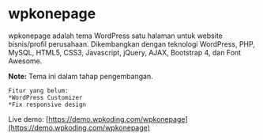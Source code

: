 # wpkonepage
wpkonepage adalah tema WordPress satu halaman untuk website bisnis/profil perusahaan.
Dikembangkan dengan teknologi WordPress, PHP, MySQL, HTML5, CSS3, Javascript, jQuery, AJAX, Bootstrap 4, dan Font Awesome.

**Note:** Tema ini dalam tahap pengembangan.
```
Fitur yang belum:
*WordPress Customizer
*Fix responsive design
```

Live demo: [https://demo.wpkoding.com/wpkonepage](https://demo.wpkoding.com/wpkonepage)